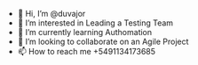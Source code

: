 - 👋 Hi, I’m @duvajor
- 👀 I’m interested in Leading a Testing Team
-  🌱 I’m currently learning Authomation
- 💞️ I’m looking to collaborate on an Agile Project
- 📫 How to reach me +5491134173685

<!---
duvajor/duvajor is a ✨ special ✨ repository because its `README.md` (this file) appears on your GitHub profile.
You can click the Preview link to take a look at your changes.
--->

